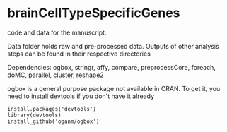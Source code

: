 # brainCellTypeSpecificGenes
code and data for the manuscript.

Data folder holds raw and pre-processed data. Outputs of other analysis steps can be found in their respective directories

Dependencies: ogbox, stringr, affy, compare, preprocessCore, foreach, doMC, parallel, cluster, reshape2

ogbox is a general purpose package not available in CRAN. To get it, you need to install devtools if you don't have it already

```
install.packages('devtools')
library(devtools)
install_github('oganm/ogbox')
```
